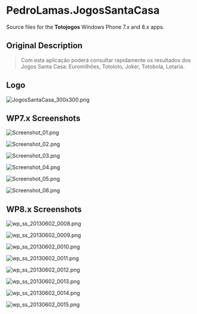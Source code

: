 # PedroLamas.JogosSantaCasa

Source files for the **Totojogos** Windows Phone 7.x and 8.x apps.

## Original Description

> Com esta aplicação poderá consultar rapidamente os resultados dos Jogos Santa Casa: Euromilhões, Totoloto, Joker, Totobola, Lotaria.

## Logo

![JogosSantaCasa_300x300.png](assets/JogosSantaCasa_300x300.png)

## WP7.x Screenshots

![Screenshot_01.png](assets/Screenshot_01.png)

![Screenshot_02.png](assets/Screenshot_02.png)

![Screenshot_03.png](assets/Screenshot_03.png)

![Screenshot_04.png](assets/Screenshot_04.png)

![Screenshot_05.png](assets/Screenshot_05.png)

![Screenshot_06.png](assets/Screenshot_06.png)

## WP8.x Screenshots

![wp_ss_20130602_0008.png](assets/wp_ss_20130602_0008.png)

![wp_ss_20130602_0009.png](assets/wp_ss_20130602_0009.png)

![wp_ss_20130602_0010.png](assets/wp_ss_20130602_0010.png)

![wp_ss_20130602_0011.png](assets/wp_ss_20130602_0011.png)

![wp_ss_20130602_0012.png](assets/wp_ss_20130602_0012.png)

![wp_ss_20130602_0013.png](assets/wp_ss_20130602_0013.png)

![wp_ss_20130602_0014.png](assets/wp_ss_20130602_0014.png)

![wp_ss_20130602_0015.png](assets/wp_ss_20130602_0015.png)
